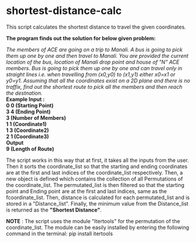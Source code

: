 # shortest-distance-calc
This script calculates the shortest distance to travel the given coordinates.

<strong>The program finds out the solution for below given problem:</strong>

<i>The members of ACE are going on a trip to Manali. A bus is going to pick them up one by one and then travel to Manali. You are provided the current location of the bus, location of Manali drop point and house of "N" ACE members. Bus is going to pick them up one by one and can travel only in straight lines i.e. when travelling from (x0,y0) to (x1,y1) either x0=x1 or y0=y1. 
Assuming that all the coordinates exist on a 2D plane and there is no traffix, find out the shortest route to pick all the members and then reach the destnation.</i><br>
<b>Example Input :<br>
0 0 (Starting Point)<br>
3 4 (Ending Point)<br>
3 (Number of Members)<br>
1 1 (Coordinate1)<br>
1 3 (Coordinate2)<br>
2 1 (Coordinate3)<br>
Output <br>
9 (Length of Route)</b><br>

The script works in this way that at first, it takes all the inputs from the user. Then it sorts the coordinate_list so that the starting and ending coordinates are at the first and last indices of the coordinate_list respectively. Then, a new object is defined which contains the collection of all Permutations of the coordinate_list. The permutated_list is then filtered so that the starting point and Ending point are at the first and last indices, same as the fcoordinate_list. Then, distance is calculated for each permutated_list and is stored in a "Distance_list". Finally, the minimum value from the Distance_list is returned as the <strong>"Shortest Distance"</strong>.

<b>NOTE</b> : The script uses the module "Itertools" for the permutation of the coordinate_list. The module can be easily installed by entering the following command in the terminal:
<preformatted>pip install itertools</preformatted>
